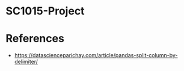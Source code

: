 # SC1015-Project

# References
- https://datascienceparichay.com/article/pandas-split-column-by-delimiter/
